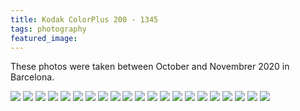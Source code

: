 ```yaml
---
title: Kodak ColorPlus 200 - 1345
tags: photography
featured_image: 
---
```



These photos were taken between October and Novembrer 2020 in Barcelona.

![](large:01.jpg)
![](large:02.jpg)
![](large:03.jpg)
![](large:04.jpg)
![](large:05.jpg)
![](large:06.jpg)
![](large:07.jpg)
![](large:08.jpg)
![](large:09.jpg)
![](large:10.jpg)
![](large:11.jpg)
![](large:12.jpg)
![](large:13.jpg)
![](large:14.jpg)
![](large:15.jpg)
![](large:16.jpg)
![](large:17.jpg)
![](large:18.jpg)
![](large:19.jpg)
![](large:20.jpg)
![](large:21.jpg)
